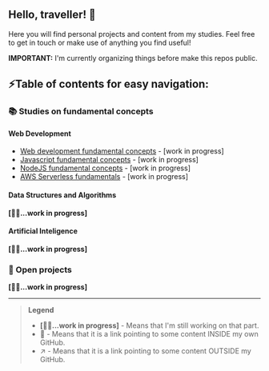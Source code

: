 ## Hello, traveller! 👋

Here you will find personal projects and content from my studies.
Feel free to get in touch or make use of anything you find useful!

**IMPORTANT:** I'm currently organizing things before make this repos public.

## ⚡Table of contents for easy navigation:

### 📚 Studies on fundamental concepts
#### Web Development
- [Web development fundamental concepts](https://github.com/techno-canvas/concepts-web-development) - [work in progress]
- [Javascript fundamental concepts](https://github.com/techno-canvas/concepts-javascript) - [work in progress]
- [NodeJS fundamental concepts](https://github.com/techno-canvas/concepts-nodejs) - [work in progress]
- [AWS Serverless fundamentals](https://github.com/techno-canvas/concepts-aws-serverless) - [work in progress]

#### Data Structures and Algorithms
  **[👷‍♂️...work in progress]**

#### Artificial Inteligence
  **[👷‍♂️...work in progress]**
  
### 💼 Open projects
  **[👷‍♂️...work in progress]**

---

> **Legend**
> - **[👷‍♂️...work in progress]** - Means that I'm still working on that part.
> - 🔗 - Means that it is a link pointing to some content INSIDE my own GitHub.
> - ↗️ - Means that it is a link pointing to some content OUTSIDE my GitHub.

